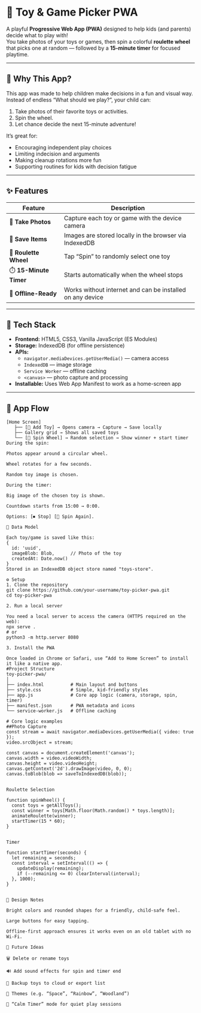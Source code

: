 # 🎲 Toy & Game Picker PWA

A playful **Progressive Web App (PWA)** designed to help kids (and parents) decide what to play with!  
You take photos of your toys or games, then spin a colorful **roulette wheel** that picks one at random — followed by a **15-minute timer** for focused playtime.

---

## 🧸 Why This App?

This app was made to help children make decisions in a fun and visual way.  
Instead of endless “What should we play?”, your child can:
1. Take photos of their favorite toys or activities.
2. Spin the wheel.
3. Let chance decide the next 15-minute adventure!

It’s great for:
- Encouraging independent play choices  
- Limiting indecision and arguments  
- Making cleanup rotations more fun  
- Supporting routines for kids with decision fatigue

---

## ✨ Features

| Feature | Description |
|----------|-------------|
| 📸 **Take Photos** | Capture each toy or game with the device camera |
| 🧩 **Save Items** | Images are stored locally in the browser via IndexedDB |
| 🎡 **Roulette Wheel** | Tap “Spin” to randomly select one toy |
| ⏱️ **15-Minute Timer** | Starts automatically when the wheel stops |
| 🧠 **Offline-Ready** | Works without internet and can be installed on any device |

---

## 🧠 Tech Stack

- **Frontend:** HTML5, CSS3, Vanilla JavaScript (ES Modules)
- **Storage:** IndexedDB (for offline persistence)
- **APIs:**
  - `navigator.mediaDevices.getUserMedia()` — camera access  
  - `IndexedDB` — image storage  
  - `Service Worker` — offline caching  
  - `<canvas>` — photo capture and processing
- **Installable:** Uses Web App Manifest to work as a home-screen app

---

## 📱 App Flow

```text
[Home Screen]
   ├── [📸 Add Toy] → Opens camera → Capture → Save locally
   ├── Gallery grid → Shows all saved toys
   └── [🎲 Spin Wheel] → Random selection → Show winner + start timer
During the spin:

Photos appear around a circular wheel.

Wheel rotates for a few seconds.

Random toy image is chosen.

During the timer:

Big image of the chosen toy is shown.

Countdown starts from 15:00 → 0:00.

Options: [⏹ Stop] [🔁 Spin Again].

💾 Data Model

Each toy/game is saved like this:
{
  id: 'uuid',
  imageBlob: Blob,      // Photo of the toy
  createdAt: Date.now()
}
Stored in an IndexedDB object store named "toys-store".

⚙️ Setup
1. Clone the repository
git clone https://github.com/your-username/toy-picker-pwa.git
cd toy-picker-pwa

2. Run a local server

You need a local server to access the camera (HTTPS required on the web):
npx serve .
# or
python3 -m http.server 8080

3. Install the PWA

Once loaded in Chrome or Safari, use “Add to Home Screen” to install it like a native app.
#Project Structure
toy-picker-pwa/
│
├── index.html          # Main layout and buttons
├── style.css           # Simple, kid-friendly styles
├── app.js              # Core app logic (camera, storage, spin, timer)
├── manifest.json       # PWA metadata and icons
└── service-worker.js   # Offline caching

# Core logic examples
##Photo Capture
const stream = await navigator.mediaDevices.getUserMedia({ video: true });
video.srcObject = stream;

const canvas = document.createElement('canvas');
canvas.width = video.videoWidth;
canvas.height = video.videoHeight;
canvas.getContext('2d').drawImage(video, 0, 0);
canvas.toBlob(blob => saveToIndexedDB(blob));


Roulette Selection

function spinWheel() {
  const toys = getAllToys();
  const winner = toys[Math.floor(Math.random() * toys.length)];
  animateRoulette(winner);
  startTimer(15 * 60);
}


Timer

function startTimer(seconds) {
  let remaining = seconds;
  const interval = setInterval(() => {
    updateDisplay(remaining);
    if (--remaining <= 0) clearInterval(interval);
  }, 1000);
}


🎨 Design Notes

Bright colors and rounded shapes for a friendly, child-safe feel.

Large buttons for easy tapping.

Offline-first approach ensures it works even on an old tablet with no Wi-Fi.

🚀 Future Ideas

🗑️ Delete or rename toys

🔊 Add sound effects for spin and timer end

💾 Backup toys to cloud or export list

🎨 Themes (e.g. “Space”, “Rainbow”, “Woodland”)

🧘 “Calm Timer” mode for quiet play sessions
